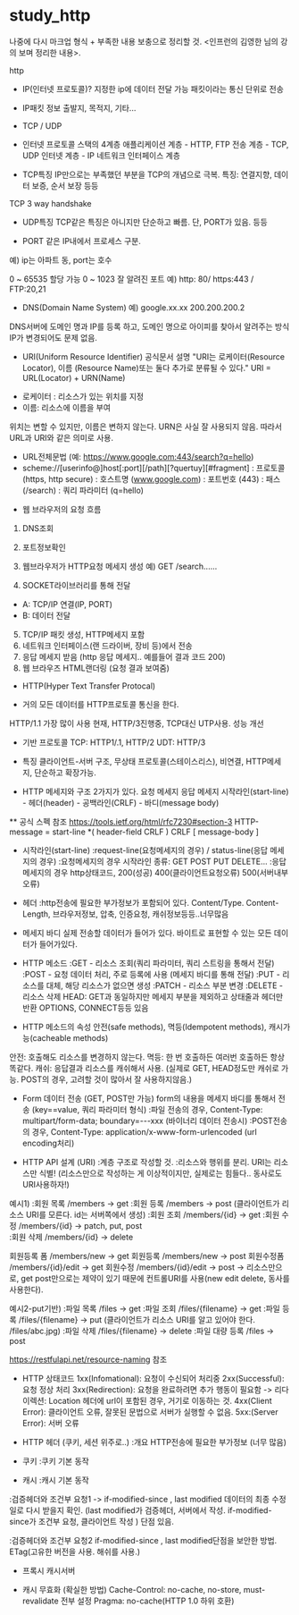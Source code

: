 # study_http

나중에 다시 마크업 형식 + 부족한 내용 보충으로 정리할 것. <인프런의 김영한 님의 강의 보며 정리한 내용>.

http

* IP(인터넷 프로토콜)?
지정한 ip에 데이터 전달 가능
패킷이라는 통신 단위로 전송

- IP패킷 정보
출발지, 목적지, 기타...

* TCP / UDP 
- 인터넷 프로토콜 스택의 4계층
애플리케이션 계층 - HTTP, FTP
전송 계층 - TCP, UDP
인터넷 계층 -  IP
네트워크 인터페이스 계층 

- TCP특징
IP만으로는 부족했던 부분을 TCP의 개념으로 극복.
특징: 연결지향, 데이터 보증, 순서 보장 등등

TCP 3 way handshake

- UDP특징
TCP같은 특징은 아니지만 단순하고 빠름. 단, PORT가 있음. 등등

* PORT
같은 IP내에서 프로세스 구분.

예) ip는 아파트 동, port는 호수

 0 ~ 65535 할당 가능
0 ~ 1023 잘 알려진 포트
예) http: 80/ https:443 / FTP:20,21

* DNS(Domain Name System)
예) google.xx.xx 200.200.200.2

DNS서버에 도메인 명과 IP를 등록 하고, 도메인 명으로 아이피를 찾아서 알려주는 방식
IP가 변경되어도 문제 없음.

* URI(Uniform Resource Identifier)
공식문서 설명 "URI는 로케이터(Resource Locator), 이름 (Resource Name)또는 둘다 추가로 분류될 수 있다."
URI = URL(Locator) + URN(Name)

- 로케이터 : 리소스가 있는 위치를 지정
- 이름: 리소스에 이름을 부여

위치는 변할 수 있지만, 이름은 변하지 않는다. URN은 사실 잘 사용되지 않음. 따라서 URL과 URI와 같은 의미로 사용.

- URL전체문법 (예: https://www.google.com:443/search?q=hello)
- scheme://[userinfo@]host[:port][/path][?quertuy][#fragment] 
: 프로토콜 (https, http secure)
: 호스트명 (www.google.com)
: 포트번호 (443)
: 패스 (/search)
: 쿼리 파라미터  (q=hello)


* 웹 브라우저의 요청 흐름
1. DNS조회
2. 포트정보확인
3. 웹브라우저가 HTTP요청 메세지 생성
예) GET /search......

4. SOCKET라이브러리를 통해 전달
- A: TCP/IP 연결(IP, PORT)
- B: 데이터 전달

5. TCP/IP 패킷 생성, HTTP메세지 포함
6. 네트워크 인터페이스(랜 드라이버, 장비 등)에서 전송
7. 응답 메세지 받음 (http 응답 메세지.. 예를들어 결과 코드 200)
8. 웹 브라우즈 HTML랜더링 (요청 결과 보여줌)

* HTTP(Hyper Text Transfer Protocal)
- 거의 모든 데이터를 HTTP프로토콜 통신을 한다.

 HTTP/1.1 가장 많이 사용
현재, HTTP/3진행중, TCP대신 UTP사용. 성능 개선

- 기반 프로토콜
TCP: HTTP1/.1,  HTTP/2
UDT: HTTP/3

- 특징
클라이언트-서버 구조, 무상태 프로토콜(스테이스리스), 비연결, HTTP메세지, 단순하고 확장가능. 
- HTTP 메세지와 구조
2가지가 있다. 요청 메세지 응답 메세지
시작라인(start-line) - 헤더(header) - 공백라인(CRLF) - 바디(message body)

** 공식 스펙 참조
https://tools.ietf.org/html/rfc7230#section-3 
HTTP-message   = start-line
                      *( header-field CRLF )
                      CRLF
                      [ message-body ]

- 시작라인(start-line)
:request-line(요청메세지의 경우) / status-line(응답 메세지의 경우)
:요청메세지의 경우 시작라인 종류: GET POST PUT DELETE...
:응답메세지의 경우 http상태코드, 200(성공) 400(클라이언트요청오류) 500(서버내부오류)

- 헤더
:http전송에 필요한 부가정보가 포함되어 있다. Content/Type. Content-Length, 브라우저정보, 압축, 인증요청, 캐쉬정보등등..너무많음

- 메세지 바디
실제 전송할 데이터가 들어가 있다. 바이트로 표현할 수 있는 모든 데이터가 들어가있다.

- HTTP 메소드 
:GET - 리소스 조회(쿼리 파라미터, 쿼리 스트링을 통해서 전달)
:POST - 요청 데이터 처리, 주로 등록에 사용 (메세지 바디를 통해 전달)
:PUT - 리소스를 대체, 해당 리소스가 없으면 생성
:PATCH - 리소스 부분 변경
:DELETE - 리소스 삭제
HEAD: GET과 동일하지만 메세지 부분을 제외하고 상태줄과 헤더만 반환
OPTIONS, CONNECT등등 있음

- HTTP 메소드의 속성
안전(safe methods), 멱등(Idempotent methods), 캐시가능(cacheable methods)

안전: 호출해도 리소스를 변경하지 않는다.
멱등: 한 번 호출하든 여러번 호출하든 항상 똑같다.
캐쉬: 응답결과 리소스를 캐쉬해서 사용. (실제로 GET, HEAD정도만 캐쉬로 가능. POST의 경우, 고려할 것이 많아서 잘 사용하지않음.)

- Form 데이터 전송 (GET, POST만 가능)
form의 내용을 메세지 바디를 통해서 전송 (key==value, 쿼리 파라미터 형식)
:파일 전송의 경우, Content-Type: multipart/form-data; boundary=---xxx (바이너리 데이터 전송시)
:POST전송의 경우, Content-Type: application/x-www-form-urlencoded (url encoding처리)

- HTTP API 설계 (URI)
:계층 구조로 작성할 것.
:리소스와 행위를 분리. URI는 리소스만 식별! (리소스만으로 작성하는 게 이상적이지만, 실제로는 힘들다.. 동사로도 URI사용하자!)

예시1)
:회원 목록 /members -> get
:회원 등록 /members -> post (클라이언트가 리소스 URI를 모른다. id는 서버쪽에서 생성)
:회원 조회 /members/{id} -> get
:회원 수정 /members/{id} -> patch, put, post  
:회원 삭제 /members/{id} -> delete

회원등록 폼 /members/new -> get
회원등록 /members/new -> post
회원수정폼 /members/{id}/edit -> get
회원수정 /members/{id}/edit -> post
-> 리소스만으로, get post만으로는 제약이 있기 때문에 컨트롤URI를 사용(new edit delete, 동사를 사용한다). 

예시2-put기반)
:파일 목록 /files -> get
:파일 조회 /files/{filename} -> get :파일 등록 /files/{filename} -> put (클라이언트가 리소스 URI를 알고 있어야 한다. /files/abc.jpg)
:파일 삭제 /files/{filename} -> delete
:파일 대량 등록 /files -> post

https://restfulapi.net/resource-naming 참조


- HTTP 상태코드
1xx(Infomational):  요청이 수신되어 처리중
2xx(Successful): 요청 정상 처리
3xx(Redirection): 요청을 완료하려면 추가 행동이 필요함
 -> 리다이렉션: Location 헤더에 url이 포함된 경우, 거기로 이동하는 것. 
4xx(Client Error): 클라이언트 오류, 잘못된 문법으로 서버가 실행할 수 없음.
5xx:(Server Error): 서버 오류 


- HTTP 헤더 (쿠키, 세션 위주로..)
:개요
HTTP전송에 필요한 부가정보 (너무 많음)

- 쿠키
:쿠키 기본 동작

- 캐시
:캐시 기본 동작

:검증헤더와 조건부 요청1 -> if-modified-since , last modified 데이터의 최종 수정일로 다시 받을지 확인. (last modified가 검증헤더, 서버에서 작성. if-modified-since가 조건부 요청, 클라이언트 작성
)
 단점 있음.

:검증헤더와 조건부 요청2
 if-modified-since , last modified단점을 보안한 방법.
ETag(고유한 버전을 사용. 해쉬를 사용.)

- 프록시 캐시서버

- 캐시 무효화 (확실한 방법)
Cache-Control: no-cache, no-store, must-revalidate 전부 설정
Pragma: no-cache(HTTP 1.0 하위 호환)


 




 

